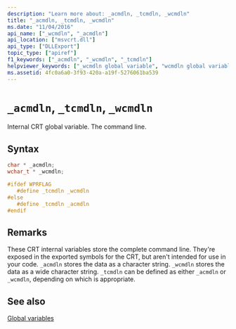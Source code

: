 ```yaml
---
description: "Learn more about: _acmdln, _tcmdln, _wcmdln"
title: "_acmdln, _tcmdln, _wcmdln"
ms.date: "11/04/2016"
api_name: ["_wcmdln", "_acmdln"]
api_location: ["msvcrt.dll"]
api_type: ["DLLExport"]
topic_type: ["apiref"]
f1_keywords: ["_acmdln", "_wcmdln", "_tcmdln"]
helpviewer_keywords: ["_wcmdln global variable", "wcmdln global variable", "_acmdln global variable", "_tcmdln global variable", "tcmdln global variable", "acmdln global variable"]
ms.assetid: 4fc0a6a0-3f93-420a-a19f-5276061ba539
---
```

# `_acmdln`, `_tcmdln`, `_wcmdln`

Internal CRT global variable. The command line.

## Syntax

```C
char * _acmdln;
wchar_t * _wcmdln;

#ifdef WPRFLAG
   #define _tcmdln _wcmdln
#else
   #define _tcmdln _acmdln
#endif
```

## Remarks

These CRT internal variables store the complete command line. They're exposed in the exported symbols for the CRT, but aren't intended for use in your code. `_acmdln` stores the data as a character string. `_wcmdln` stores the data as a wide character string. `_tcmdln` can be defined as either `_acmdln` or `_wcmdln`, depending on which is appropriate.

## See also

[Global variables](./global-variables.md)
